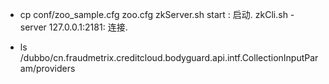 *  cp conf/zoo_sample.cfg zoo.cfg
   zkServer.sh start : 启动.
   zkCli.sh -server 127.0.0.1:2181: 连接.

*  ls /dubbo/cn.fraudmetrix.creditcloud.bodyguard.api.intf.CollectionInputParam/providers